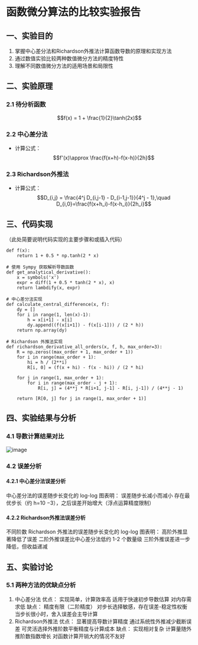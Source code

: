 # 函数微分算法的比较实验报告
## 一、实验目的
1. 掌握中心差分法和Richardson外推法计算函数导数的原理和实现方法
2. 通过数值实验比较两种数值微分方法的精度特性
3. 理解不同数值微分方法的适用场景和局限性
## 二、实验原理
### 2.1 待分析函数
$$f(x) = 1 + \frac{1}{2}\tanh(2x)$$

### 2.2 中心差分法
- 计算公式：
  $$f'(x)\approx \frac{f(x+h)-f(x-h)}{2h}$$
### 2.3 Richardson外推法
- 计算公式：
  $$D_{i,j} = \frac{4^j D_{i,j-1} - D_{i-1,j-1}}{4^j - 1},\quad D_{i,0}=\frac{f(x+h_i)-f(x-h_i)}{2h_i}$$
## 三、代码实现
（此处简要说明代码实现的主要步骤和或插入代码）
```# 定义函数 f(x) = 1 + 0.5 * tanh(2x)
def f(x):
    return 1 + 0.5 * np.tanh(2 * x)

# 使用 Sympy 获取解析导数函数
def get_analytical_derivative():
    x = symbols('x')
    expr = diff(1 + 0.5 * tanh(2 * x), x)
    return lambdify(x, expr)

# 中心差分法实现
def calculate_central_difference(x, f):
    dy = []
    for i in range(1, len(x)-1):
        h = x[i+1] - x[i]
        dy.append((f(x[i+1]) - f(x[i-1])) / (2 * h))
    return np.array(dy)

# Richardson 外推法实现
def richardson_derivative_all_orders(x, f, h, max_order=3):
    R = np.zeros((max_order + 1, max_order + 1))
    for i in range(max_order + 1):
        hi = h / (2**i)
        R[i, 0] = (f(x + hi) - f(x - hi)) / (2 * hi)
    
    for j in range(1, max_order + 1):
        for i in range(max_order - j + 1):
            R[i, j] = (4**j * R[i+1, j-1] - R[i, j-1]) / (4**j - 1)
    
    return [R[0, j] for j in range(1, max_order + 1)]

```

## 四、实验结果与分析
### 4.1 导数计算结果对比
![image](https://github.com/user-attachments/assets/acb14833-03ea-4cb8-8191-a8d829277851)


### 4.2 误差分析 
#### 4.2.1 中心差分法误差分析
中心差分法的误差随步长变化的 log-log 图表明：
误差随步长减小而减小
存在最优步长（约 h=10 
−3），之后误差开始增大（浮点运算精度限制）
#### 4.2.2 Richardson外推法误差分析
不同阶数 Richardson 外推法的误差随步长变化的 log-log 图表明：
高阶外推显著降低了误差
二阶外推误差比中心差分法低约 1-2 个数量级
三阶外推误差进一步降低，但收益递减

## 五、实验讨论
### 5.1 两种方法的优缺点分析
1. 中心差分法
优点：
实现简单，计算效率高
适用于快速初步导数估算
对内存需求低
缺点：
精度有限（二阶精度）
对步长选择敏感，存在误差-稳定性权衡
当步长很小时，舍入误差会主导计算
2. Richardson外推法
优点：
显著提高导数计算精度
通过系统性外推减少截断误差
可灵活选择外推阶数平衡精度与计算成本
缺点：
实现相对复杂
计算量随外推阶数指数增长
对函数计算开销大的情况不友好

